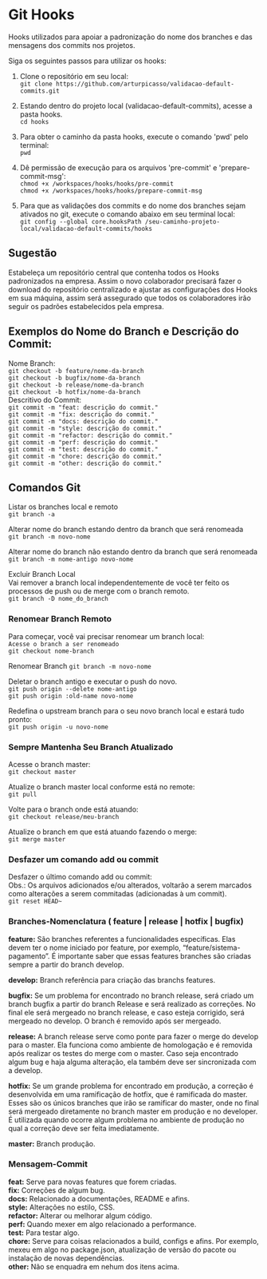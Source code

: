 # Git Hooks

Hooks utilizados para apoiar a padronização do nome dos branches e das mensagens dos commits nos projetos.

Siga os seguintes passos para utilizar os hooks:

1) Clone o repositório em seu local: <br />
`git clone https://github.com/arturpicasso/validacao-default-commits.git`

2) Estando dentro do projeto local (validacao-default-commits), acesse a pasta hooks. <br />
`cd hooks` 

3) Para obter o caminho da pasta hooks, execute o comando 'pwd' pelo terminal: <br />
`pwd`

5) Dê permissão de execução para os arquivos 'pre-commit' e 'prepare-commit-msg': <br />
`chmod +x /workspaces/hooks/hooks/pre-commit` <br />
`chmod +x /workspaces/hooks/hooks/prepare-commit-msg`

6) Para que as validações dos commits e do nome dos branches sejam ativados no git, execute o comando abaixo em seu terminal local:<br />
`git config --global core.hooksPath /seu-caminho-projeto-local/validacao-default-commits/hooks`

## Sugestão

Estabeleça um repositório central que contenha todos os Hooks padronizados na empresa.
Assim o novo colaborador precisará fazer o download do repositório centralizado e ajustar as configurações dos Hooks em sua máquina, assim será assegurado que todos os colaboradores irão seguir os padrões estabelecidos pela empresa.

## Exemplos do Nome do Branch e Descrição do Commit: <br />
Nome Branch: <br />
`git checkout -b feature/nome-da-branch` <br />
`git checkout -b bugfix/nome-da-branch` <br />
`git checkout -b release/nome-da-branch` <br />
`git checkout -b hotfix/nome-da-branch` <br />
Descritivo do Commit: <br />
`git commit -m "feat: descrição do commit."` <br />
`git commit -m "fix: descrição do commit."` <br />
`git commit -m "docs: descrição do commit."` <br />
`git commit -m "style: descrição do commit."` <br />
`git commit -m "refactor: descrição do commit."` <br />
`git commit -m "perf: descrição do commit."` <br />
`git commit -m "test: descrição do commit."` <br />
`git commit -m "chore: descrição do commit."` <br />
`git commit -m "other: descrição do commit."` <br />

## Comandos Git

Listar os branches local e remoto <br />
`git branch -a`

Alterar nome do branch estando dentro da branch que será renomeada  <br />
`git branch -m novo-nome`

Alterar nome do branch não estando dentro da branch que será renomeada <br />
`git branch -m nome-antigo novo-nome`

Excluir Branch Local <br />
Vai remover a branch local independentemente de você ter feito os processos de push ou de merge com o branch remoto. <br />
`git branch -D nome_do_branch`

### Renomear Branch Remoto

Para começar, você vai precisar renomear um branch local: <br />
`Acesse o branch a ser renomeado` <br />
`git checkout nome-branch` <br />

Renomear Branch 
`git branch -m novo-nome` <br />

Deletar o branch antigo e executar o push do novo.<br />
`git push origin --delete nome-antigo` <br />
`git push origin :old-name novo-nome`

Redefina o upstream branch para o seu novo branch local e estará tudo pronto:<br />
`git push origin -u novo-nome`

### Sempre Mantenha Seu Branch Atualizado

Acesse o branch master:  <br />
`git checkout master`

Atualize o branch master local conforme está no remote:  <br />
`git pull`

Volte para o branch onde está atuando:  <br />
`git checkout release/meu-branch`

Atualize o branch em que está atuando fazendo o merge:  <br />
`git merge master`

### Desfazer um comando add ou commit

Desfazer o último comando add ou commit: <br />
Obs.: Os arquivos adicionados e/ou alterados, voltarão a serem marcados como alterações a serem commitadas (adicionadas à um commit). <br />
`git reset HEAD~`

### Branches-Nomenclatura ( feature | release | hotfix | bugfix)

<b>feature:</b> São branches referentes a funcionalidades específicas. Elas devem ter o nome iniciado por feature, por exemplo, “feature/sistema-pagamento”. É importante saber que essas features branches são criadas sempre a partir do branch develop.

<b>develop:</b> Branch referência para criação das branchs features.

<b>bugfix:</b> Se um problema for encontrado no branch release, será criado um branch bugfix a partir do branch Release e será realizado as correções. No final ele será mergeado no branch release, e caso esteja corrigido, será mergeado no develop. O branch é removido após ser mergeado.

<b>release:</b> A branch release serve como ponte para fazer o merge do develop para o master. Ela funciona como ambiente de homologação e é removida após realizar os testes do merge com o master. Caso seja encontrado algum bug e haja alguma alteração, ela também deve ser sincronizada com a develop.

<b>hotfix:</b> Se um grande problema for encontrado em produção, a correção é desenvolvida em uma ramificação de hotfix, que é ramificada do master. Esses são os únicos branches que irão se ramificar do master, onde no final será mergeado diretamente no branch master em produção e no developer. É utilizada quando ocorre algum problema no ambiente de produção no qual a correção deve ser feita imediatamente.

<b>master:</b> Branch produção.


### Mensagem-Commit

<b>feat:</b> Serve para novas features que forem criadas. <br />
<b>fix:</b> Correções de algum bug. <br />
<b>docs:</b> Relacionado a documentações, README e afins. <br />
<b>style:</b> Alterações no estilo, CSS. <br />
<b>refactor:</b> Alterar ou melhorar algum código. <br />
<b>perf:</b> Quando mexer em algo relacionado a performance. <br />
<b>test:</b> Para testar algo. <br />
<b>chore:</b> Serve para coisas relacionados a build, configs e afins. Por exemplo, mexeu em algo no package.json, atualização de versão do pacote ou instalação de novas dependências. <br />
<b>other:</b> Não se enquadra em nehum dos itens acima.  <br />
